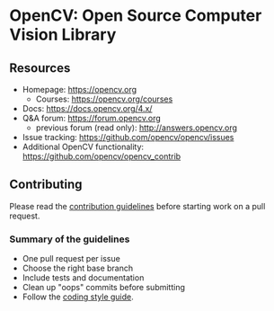 # OpenCV: Open Source Computer Vision Library

## Resources

* Homepage: <https://opencv.org>
  * Courses: <https://opencv.org/courses>
* Docs: <https://docs.opencv.org/4.x/>
* Q&A forum: <https://forum.opencv.org>
  * previous forum (read only): <http://answers.opencv.org>
* Issue tracking: <https://github.com/opencv/opencv/issues>
* Additional OpenCV functionality: <https://github.com/opencv/opencv_contrib> 


## Contributing

Please read the [contribution guidelines](https://github.com/opencv/opencv/wiki/How_to_contribute) before starting work on a pull request.

### Summary of the guidelines

* One pull request per issue
* Choose the right base branch
* Include tests and documentation
* Clean up "oops" commits before submitting
* Follow the [coding style guide](https://github.com/opencv/opencv/wiki/Coding_Style_Guide).
